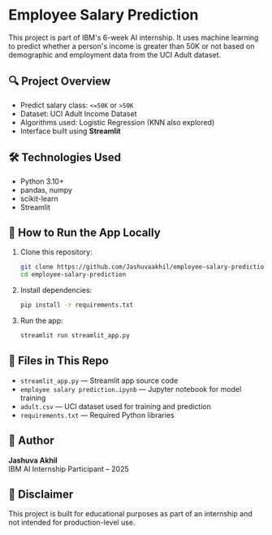 
# Employee Salary Prediction

This project is part of IBM's 6-week AI internship. It uses machine learning to predict whether a person's income is greater than 50K or not based on demographic and employment data from the UCI Adult dataset.

## 🔍 Project Overview

- Predict salary class: `<=50K` or `>50K`
- Dataset: UCI Adult Income Dataset
- Algorithms used: Logistic Regression (KNN also explored)
- Interface built using **Streamlit**

## 🛠️ Technologies Used

- Python 3.10+
- pandas, numpy
- scikit-learn
- Streamlit

## 🚀 How to Run the App Locally

1. Clone this repository:
   ```bash
   git clone https://github.com/Jashuvaakhil/employee-salary-prediction.git
   cd employee-salary-prediction
   ```

2. Install dependencies:
   ```bash
   pip install -r requirements.txt
   ```

3. Run the app:
   ```bash
   streamlit run streamlit_app.py
   ```

## 📁 Files in This Repo

- `streamlit_app.py` — Streamlit app source code
- `employee salary prediction.ipynb` — Jupyter notebook for model training
- `adult.csv` — UCI dataset used for training and prediction
- `requirements.txt` — Required Python libraries

## 📝 Author

**Jashuva Akhil**  
IBM AI Internship Participant – 2025

## 📌 Disclaimer

This project is built for educational purposes as part of an internship and not intended for production-level use.
